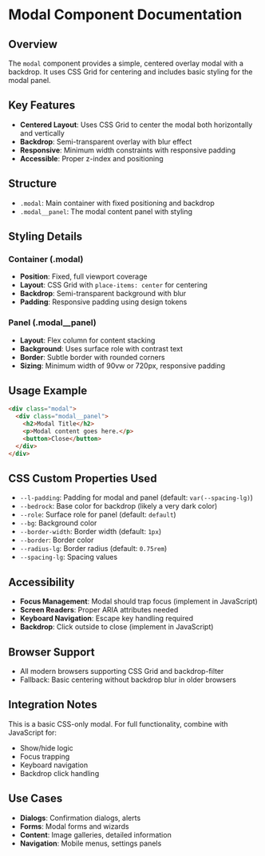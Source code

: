 # Modal Component Documentation

## Overview
The `modal` component provides a simple, centered overlay modal with a backdrop. It uses CSS Grid for centering and includes basic styling for the modal panel.

## Key Features
- **Centered Layout**: Uses CSS Grid to center the modal both horizontally and vertically
- **Backdrop**: Semi-transparent overlay with blur effect
- **Responsive**: Minimum width constraints with responsive padding
- **Accessible**: Proper z-index and positioning

## Structure
- `.modal`: Main container with fixed positioning and backdrop
- `.modal__panel`: The modal content panel with styling

## Styling Details

### Container (.modal)
- **Position**: Fixed, full viewport coverage
- **Layout**: CSS Grid with `place-items: center` for centering
- **Backdrop**: Semi-transparent background with blur
- **Padding**: Responsive padding using design tokens

### Panel (.modal__panel)
- **Layout**: Flex column for content stacking
- **Background**: Uses surface role with contrast text
- **Border**: Subtle border with rounded corners
- **Sizing**: Minimum width of 90vw or 720px, responsive padding

## Usage Example
```html
<div class="modal">
  <div class="modal__panel">
    <h2>Modal Title</h2>
    <p>Modal content goes here.</p>
    <button>Close</button>
  </div>
</div>
```

## CSS Custom Properties Used
- `--l-padding`: Padding for modal and panel (default: `var(--spacing-lg)`)
- `--bedrock`: Base color for backdrop (likely a very dark color)
- `--role`: Surface role for panel (default: `default`)
- `--bg`: Background color
- `--border-width`: Border width (default: `1px`)
- `--border`: Border color
- `--radius-lg`: Border radius (default: `0.75rem`)
- `--spacing-lg`: Spacing values

## Accessibility
- **Focus Management**: Modal should trap focus (implement in JavaScript)
- **Screen Readers**: Proper ARIA attributes needed
- **Keyboard Navigation**: Escape key handling required
- **Backdrop**: Click outside to close (implement in JavaScript)

## Browser Support
- All modern browsers supporting CSS Grid and backdrop-filter
- Fallback: Basic centering without backdrop blur in older browsers

## Integration Notes
This is a basic CSS-only modal. For full functionality, combine with JavaScript for:
- Show/hide logic
- Focus trapping
- Keyboard navigation
- Backdrop click handling

## Use Cases
- **Dialogs**: Confirmation dialogs, alerts
- **Forms**: Modal forms and wizards
- **Content**: Image galleries, detailed information
- **Navigation**: Mobile menus, settings panels